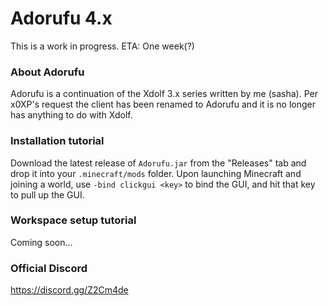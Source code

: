 # Adorufu 4.x

This is a work in progress. ETA: One week(?)

### About Adorufu

Adorufu is a continuation of the Xdolf 3.x series written by me (sasha). Per x0XP's request the client has been renamed to Adorufu and it is no longer has anything to do with Xdolf.

### Installation tutorial

Download the latest release of `Adorufu.jar` from the "Releases" tab and drop it into your `.minecraft/mods` folder. Upon launching Minecraft and joining a world, use `-bind clickgui <key>` to bind the GUI, and hit that key to pull up the GUI.

### Workspace setup tutorial

Coming soon...

### Official Discord
https://discord.gg/Z2Cm4de
